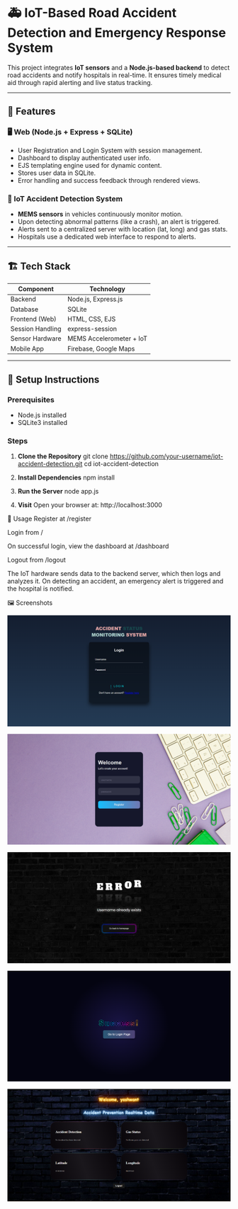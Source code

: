 # 🚑 IoT-Based Road Accident Detection and Emergency Response System

This project integrates **IoT sensors** and a **Node.js-based backend** to detect road accidents and notify hospitals in real-time. It ensures timely medical aid through rapid alerting and live status tracking.

---

## 📌 Features

### 🖥️ Web (Node.js + Express + SQLite)
- User Registration and Login System with session management.
- Dashboard to display authenticated user info.
- EJS templating engine used for dynamic content.
- Stores user data in SQLite.
- Error handling and success feedback through rendered views.

### 🚗 IoT Accident Detection System
- **MEMS sensors** in vehicles continuously monitor motion.
- Upon detecting abnormal patterns (like a crash), an alert is triggered.
- Alerts sent to a centralized server with location (lat, long) and gas stats.
- Hospitals use a dedicated web interface to respond to alerts.

---

## 🏗️ Tech Stack

| Component          | Technology                  |
|------------------- |-----------------------------|
| Backend            | Node.js, Express.js         |
| Database           | SQLite                      |
| Frontend (Web)     | HTML, CSS, EJS              |
| Session Handling   | express-session             |
| Sensor Hardware    | MEMS Accelerometer + IoT    |
| Mobile App         | Firebase, Google Maps       |

---

## 🔧 Setup Instructions

### Prerequisites
- Node.js installed
- SQLite3 installed

### Steps

1. **Clone the Repository**
   git clone https://github.com/your-username/iot-accident-detection.git
   cd iot-accident-detection

2. **Install Dependencies**
    npm install

3. **Run the Server**
    node app.js

4. **Visit**
    Open your browser at: http://localhost:3000

🧪 Usage
Register at /register

Login from /

On successful login, view the dashboard at /dashboard

Logout from /logout

The IoT hardware sends data to the backend server, which then logs and analyzes it. On detecting an accident, an emergency alert is triggered and the hospital is notified.

🖼️ Screenshots

![alt text](image.png)

![alt text](image-1.png)

![alt text](image-2.png)

![alt text](image-3.png)

![alt text](image-4.png)